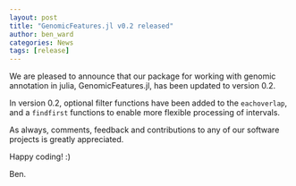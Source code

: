 ```yaml
---
layout: post
title: "GenomicFeatures.jl v0.2 released"
author: ben_ward
categories: News
tags: [release]
---
```


We are pleased to announce that our package for working with genomic
annotation in julia, GenomicFeatures.jl, has been updated to version 0.2.

In version 0.2, optional filter functions have been added to the `eachoverlap`,
and a `findfirst` functions to enable more flexible processing of intervals.

As always, comments, feedback and contributions to any of our software projects
is greatly appreciated.

Happy coding! :)

Ben.
